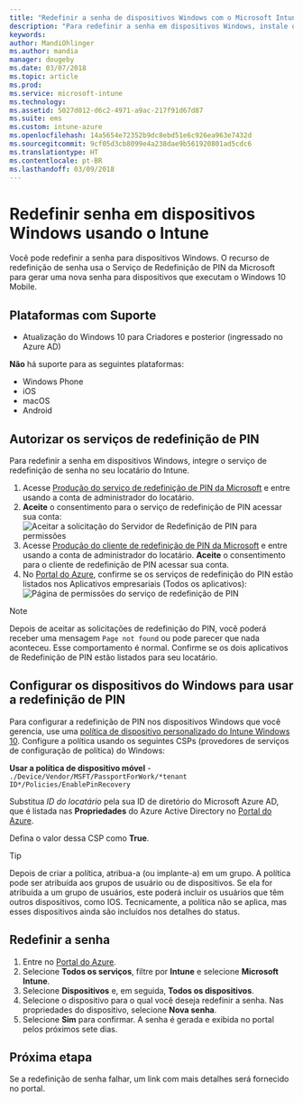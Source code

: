 ```yaml
---
title: "Redefinir a senha de dispositivos Windows com o Microsoft Intune – Azure | Microsoft Docs"
description: "Para redefinir a senha em dispositivos Windows, instale o Serviço de Redefinição de Pin da Microsoft e o Cliente de Redefinição de Pin da Microsoft, crie uma política de dispositivo usando sua ID de diretório do Azure Active Directory e, em seguida, redefina a senha no Portal do Azure usando o Microsoft Intune."
keywords: 
author: MandiOhlinger
ms.author: mandia
manager: dougeby
ms.date: 03/07/2018
ms.topic: article
ms.prod: 
ms.service: microsoft-intune
ms.technology: 
ms.assetid: 5027d012-d6c2-4971-a9ac-217f91d67d87
ms.suite: ems
ms.custom: intune-azure
ms.openlocfilehash: 14a5654e72352b9dc8ebd51e6c926ea963e7432d
ms.sourcegitcommit: 9cf05d3cb8099e4a238dae9b561920801ad5cdc6
ms.translationtype: HT
ms.contentlocale: pt-BR
ms.lasthandoff: 03/09/2018
---
```

# <a name="reset-the-passcode-on-windows-devices-using-intune"></a>Redefinir senha em dispositivos Windows usando o Intune

Você pode redefinir a senha para dispositivos Windows. O recurso de redefinição de senha usa o Serviço de Redefinição de PIN da Microsoft para gerar uma nova senha para dispositivos que executam o Windows 10 Mobile. 

## <a name="supported-platforms"></a>Plataformas com Suporte

- Atualização do Windows 10 para Criadores e posterior (ingressado no Azure AD)

**Não** há suporte para as seguintes plataformas:
- Windows Phone
- iOS
- macOS
- Android

## <a name="authorize-the-pin-reset-services"></a>Autorizar os serviços de redefinição de PIN

Para redefinir a senha em dispositivos Windows, integre o serviço de redefinição de senha no seu locatário do Intune.

1. Acesse [Produção do serviço de redefinição de PIN da Microsoft](https://login.windows.net/common/oauth2/authorize?response_type=code&client_id=b8456c59-1230-44c7-a4a2-99b085333e84&resource=https%3A%2F%2Fgraph.windows.net&redirect_uri=https%3A%2F%2Fcred.microsoft.com&state=e9191523-6c2f-4f1d-a4f9-c36f26f89df0&prompt=admin_consent) e entre usando a conta de administrador do locatário.
2. **Aceite** o consentimento para o serviço de redefinição de PIN acessar sua conta: ![Aceitar a solicitação do Servidor de Redefinição de PIN para permissões](./media/pin-reset-service-home-screen.png)
3. Acesse [Produção do cliente de redefinição de PIN da Microsoft](https://login.windows.net/common/oauth2/authorize?response_type=code&client_id=9115dd05-fad5-4f9c-acc7-305d08b1b04e&resource=https%3A%2F%2Fcred.microsoft.com%2F&redirect_uri=ms-appx-web%3A%2F%2FMicrosoft.AAD.BrokerPlugin%2F9115dd05-fad5-4f9c-acc7-305d08b1b04e&state=6765f8c5-f4a7-4029-b667-46a6776ad611&prompt=admin_consent) e entre usando a conta de administrador do locatário. **Aceite** o consentimento para o cliente de redefinição de PIN acessar sua conta.
4. No [Portal do Azure](https://portal.azure.com), confirme se os serviços de redefinição do PIN estão listados nos Aplicativos empresariais (Todos os aplicativos): ![Página de permissões do serviço de redefinição de PIN](./media/pin-reset-service-application.png)

> [!NOTE]
> Depois de aceitar as solicitações de redefinição do PIN, você poderá receber uma mensagem `Page not found` ou pode parecer que nada aconteceu. Esse comportamento é normal. Confirme se os dois aplicativos de Redefinição de PIN estão listados para seu locatário.

## <a name="configure-windows-devices-to-use-pin-reset"></a>Configurar os dispositivos do Windows para usar a redefinição de PIN

Para configurar a redefinição de PIN nos dispositivos Windows que você gerencia, use uma [política de dispositivo personalizado do Intune Windows 10](custom-settings-windows-10.md). Configure a política usando os seguintes CSPs (provedores de serviços de configuração de política) do Windows:

**Usar a política de dispositivo móvel** - `./Device/Vendor/MSFT/PassportForWork/*tenant ID*/Policies/EnablePinRecovery`

Substitua *ID do locatário* pela sua ID de diretório do Microsoft Azure AD, que é listada nas **Propriedades** do Azure Active Directory no [Portal do Azure](https://portal.azure.com).

Defina o valor dessa CSP como **True**.

> [!TIP]
> Depois de criar a política, atribua-a (ou implante-a) em um grupo. A política pode ser atribuída aos grupos de usuário ou de dispositivos. Se ela for atribuída a um grupo de usuários, este poderá incluir os usuários que têm outros dispositivos, como IOS. Tecnicamente, a política não se aplica, mas esses dispositivos ainda são incluídos nos detalhes do status.

## <a name="reset-the-passcode"></a>Redefinir a senha

1. Entre no [Portal do Azure](https://portal.azure.com). 
2. Selecione **Todos os serviços**, filtre por **Intune** e selecione **Microsoft Intune**.
3. Selecione **Dispositivos** e, em seguida, **Todos os dispositivos**.
4. Selecione o dispositivo para o qual você deseja redefinir a senha. Nas propriedades do dispositivo, selecione **Nova senha**.
5. Selecione **Sim** para confirmar. A senha é gerada e exibida no portal pelos próximos sete dias.

## <a name="next-step"></a>Próxima etapa

Se a redefinição de senha falhar, um link com mais detalhes será fornecido no portal.